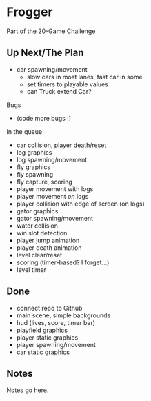 # Frogger

Part of the 20-Game Challenge

## Up Next/The Plan

* car spawning/movement
	* slow cars in most lanes, fast car in some
	* set timers to playable values
	* can Truck extend Car?

Bugs

* (code more bugs :)

In the queue

* car collision, player death/reset
* log graphics
* log spawning/movement
* fly graphics
* fly spawning
* fly capture, scoring
* player movement with logs
* player movement *on* logs
* player collision with edge of screen (on logs)
* gator graphics
* gator spawning/movement
* water collision
* win slot detection
* player jump animation
* player death animation
* level clear/reset
* scoring (timer-based?  I forget...)
* level timer

## Done

* connect repo to Github
* main scene, simple backgrounds
* hud (lives, score, timer bar)
* playfield graphics
* player static graphics
* player spawning/movement
* car static graphics

## Notes

Notes go here.
